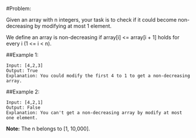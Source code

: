 #Problem:

Given an array with n integers, your task is to check if it could become non-decreasing by modifying at most 1 element.

We define an array is non-decreasing if array[i] <= array[i + 1] holds for every i (1 <= i < n).

##Example 1:

	Input: [4,2,3]
	Output: True
	Explanation: You could modify the first 4 to 1 to get a non-decreasing array.

##Example 2:

	Input: [4,2,1]
	Output: False
	Explanation: You can't get a non-decreasing array by modify at most one element.

**Note:** The n belongs to [1, 10,000].